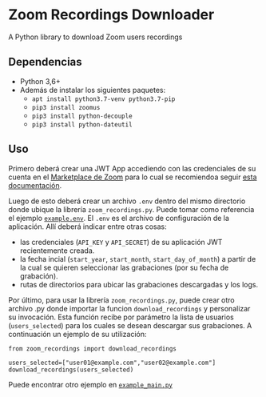 # Zoom Recordings Downloader

A Python library to download Zoom users recordings

## Dependencias

* Python 3,6+
* Además de instalar los siguientes paquetes:
   * `apt install python3.7-venv python3.7-pip`
   * `pip3 install zoomus`
   * `pip3 install python-decouple`
   * `pip3 install python-dateutil`

## Uso

Primero deberá crear una JWT App accediendo con las credenciales de su cuenta en el [Marketplace de Zoom](https://marketplace.zoom.us/) para lo cual se recomiendoa seguir [esta documentación](https://marketplace.zoom.us/docs/guides/build/jwt-app).

Luego de esto deberá crear un archivo `.env` dentro del mismo directorio donde ubique la librería `zoom_recordings.py`. Puede tomar como referencia el ejemplo [`example.env`](example.env). El `.env` es el archivo de configuración de la aplicación. Allí deberá indicar entre otras cosas:
* las credenciales (`API_KEY` y `API_SECRET`) de su aplicación JWT recientemente creada.
* la fecha incial (`start_year`, `start_month`, `start_day_of_month`) a partir de la cual se quieren seleccionar las grabaciones (por su fecha de grabación).
* rutas de directorios para ubicar las grabaciones descargadas y los logs.

Por último, para usar la librería `zoom_recordings.py`, puede crear otro archivo .py donde importar la funcion `download_recordings` y personalizar su invocación. Esta función recibe por parámetro la lista de usuarios (`users_selected`) para los cuales se desean descargar sus grabaciones. A continuación un ejemplo de su utilización:

```
from zoom_recordings import download_recordings

users_selected=["user01@example.com","user02@example.com"]
download_recordings(users_selected)

```

Puede encontrar otro ejemplo en [`example_main.py`](example_main.py)





